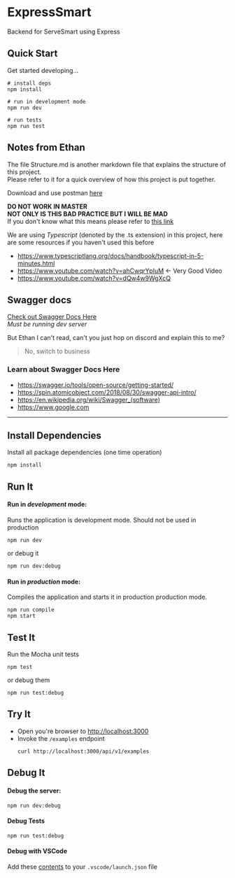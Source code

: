 # ExpressSmart

Backend for ServeSmart using Express

## Quick Start

Get started developing...

```shell
# install deps
npm install

# run in development mode
npm run dev

# run tests
npm run test
```

## Notes from Ethan
The file Structure.md is another markdown file that explains the structure of this project.  
Please refer to it for a quick overview of how this project is put together.

Download and use postman [here](https://www.getpostman.com/)

**DO NOT WORK IN MASTER**  
**NOT ONLY IS THIS BAD PRACTICE BUT I WILL BE MAD**  
If you don't know what this means please refer to [this link](https://walton.uark.edu/future-students/future-undergraduate-students.php)

We are using *Typescript* (denoted by the .ts extension) in this project, here are some resources if you haven't used this before

- <https://www.typescriptlang.org/docs/handbook/typescript-in-5-minutes.html>
- <https://www.youtube.com/watch?v=ahCwqrYpIuM> <- Very Good Video
- <https://www.youtube.com/watch?v=dQw4w9WgXcQ>

## Swagger docs
[Check out Swagger Docs Here](http://localhost:3000/api-explorer/)  
*Must be running dev server*

But Ethan I can't read, can't you just hop on discord and explain this to me?
> No, switch to business

### Learn about Swagger Docs Here

- <https://swagger.io/tools/open-source/getting-started/>
- <https://spin.atomicobject.com/2018/08/30/swagger-api-intro/>
- <https://en.wikipedia.org/wiki/Swagger_(software)>
- <https://www.google.com>

---

## Install Dependencies

Install all package dependencies (one time operation)

```shell
npm install
```

## Run It
#### Run in *development* mode:
Runs the application is development mode. Should not be used in production

```shell
npm run dev
```

or debug it

```shell
npm run dev:debug
```

#### Run in *production* mode:

Compiles the application and starts it in production production mode.

```shell
npm run compile
npm start
```

## Test It

Run the Mocha unit tests

```shell
npm test
```

or debug them

```shell
npm run test:debug
```

## Try It
* Open you're browser to [http://localhost:3000](http://localhost:3000)
* Invoke the `/examples` endpoint 
  ```shell
  curl http://localhost:3000/api/v1/examples
  ```


## Debug It

#### Debug the server:

```
npm run dev:debug
```

#### Debug Tests

```
npm run test:debug
```

#### Debug with VSCode

Add these [contents](https://github.com/cdimascio/generator-express-no-stress/blob/next/assets/.vscode/launch.json) to your `.vscode/launch.json` file
